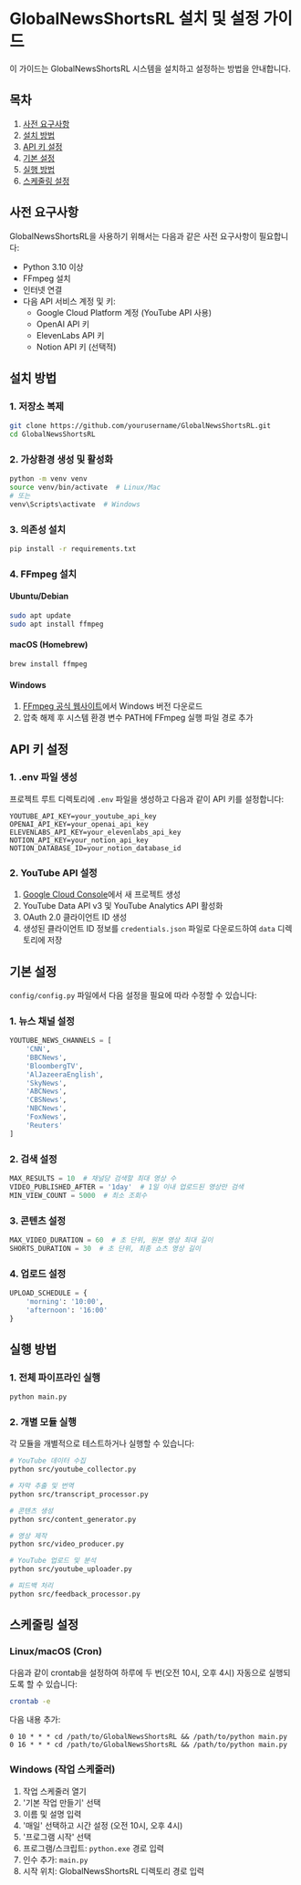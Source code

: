 # GlobalNewsShortsRL 설치 및 설정 가이드

이 가이드는 GlobalNewsShortsRL 시스템을 설치하고 설정하는 방법을 안내합니다.

## 목차

1. [사전 요구사항](#사전-요구사항)
2. [설치 방법](#설치-방법)
3. [API 키 설정](#api-키-설정)
4. [기본 설정](#기본-설정)
5. [실행 방법](#실행-방법)
6. [스케줄링 설정](#스케줄링-설정)

## 사전 요구사항

GlobalNewsShortsRL을 사용하기 위해서는 다음과 같은 사전 요구사항이 필요합니다:

- Python 3.10 이상
- FFmpeg 설치
- 인터넷 연결
- 다음 API 서비스 계정 및 키:
  - Google Cloud Platform 계정 (YouTube API 사용)
  - OpenAI API 키
  - ElevenLabs API 키
  - Notion API 키 (선택적)

## 설치 방법

### 1. 저장소 복제

```bash
git clone https://github.com/yourusername/GlobalNewsShortsRL.git
cd GlobalNewsShortsRL
```

### 2. 가상환경 생성 및 활성화

```bash
python -m venv venv
source venv/bin/activate  # Linux/Mac
# 또는
venv\Scripts\activate  # Windows
```

### 3. 의존성 설치

```bash
pip install -r requirements.txt
```

### 4. FFmpeg 설치

#### Ubuntu/Debian

```bash
sudo apt update
sudo apt install ffmpeg
```

#### macOS (Homebrew)

```bash
brew install ffmpeg
```

#### Windows

1. [FFmpeg 공식 웹사이트](https://ffmpeg.org/download.html)에서 Windows 버전 다운로드
2. 압축 해제 후 시스템 환경 변수 PATH에 FFmpeg 실행 파일 경로 추가

## API 키 설정

### 1. .env 파일 생성

프로젝트 루트 디렉토리에 `.env` 파일을 생성하고 다음과 같이 API 키를 설정합니다:

```
YOUTUBE_API_KEY=your_youtube_api_key
OPENAI_API_KEY=your_openai_api_key
ELEVENLABS_API_KEY=your_elevenlabs_api_key
NOTION_API_KEY=your_notion_api_key
NOTION_DATABASE_ID=your_notion_database_id
```

### 2. YouTube API 설정

1. [Google Cloud Console](https://console.cloud.google.com/)에서 새 프로젝트 생성
2. YouTube Data API v3 및 YouTube Analytics API 활성화
3. OAuth 2.0 클라이언트 ID 생성
4. 생성된 클라이언트 ID 정보를 `credentials.json` 파일로 다운로드하여 `data` 디렉토리에 저장

## 기본 설정

`config/config.py` 파일에서 다음 설정을 필요에 따라 수정할 수 있습니다:

### 1. 뉴스 채널 설정

```python
YOUTUBE_NEWS_CHANNELS = [
    'CNN',
    'BBCNews',
    'BloombergTV',
    'AlJazeeraEnglish',
    'SkyNews',
    'ABCNews',
    'CBSNews',
    'NBCNews',
    'FoxNews',
    'Reuters'
]
```

### 2. 검색 설정

```python
MAX_RESULTS = 10  # 채널당 검색할 최대 영상 수
VIDEO_PUBLISHED_AFTER = '1day'  # 1일 이내 업로드된 영상만 검색
MIN_VIEW_COUNT = 5000  # 최소 조회수
```

### 3. 콘텐츠 설정

```python
MAX_VIDEO_DURATION = 60  # 초 단위, 원본 영상 최대 길이
SHORTS_DURATION = 30  # 초 단위, 최종 쇼츠 영상 길이
```

### 4. 업로드 설정

```python
UPLOAD_SCHEDULE = {
    'morning': '10:00',
    'afternoon': '16:00'
}
```

## 실행 방법

### 1. 전체 파이프라인 실행

```bash
python main.py
```

### 2. 개별 모듈 실행

각 모듈을 개별적으로 테스트하거나 실행할 수 있습니다:

```bash
# YouTube 데이터 수집
python src/youtube_collector.py

# 자막 추출 및 번역
python src/transcript_processor.py

# 콘텐츠 생성
python src/content_generator.py

# 영상 제작
python src/video_producer.py

# YouTube 업로드 및 분석
python src/youtube_uploader.py

# 피드백 처리
python src/feedback_processor.py
```

## 스케줄링 설정

### Linux/macOS (Cron)

다음과 같이 crontab을 설정하여 하루에 두 번(오전 10시, 오후 4시) 자동으로 실행되도록 할 수 있습니다:

```bash
crontab -e
```

다음 내용 추가:

```
0 10 * * * cd /path/to/GlobalNewsShortsRL && /path/to/python main.py
0 16 * * * cd /path/to/GlobalNewsShortsRL && /path/to/python main.py
```

### Windows (작업 스케줄러)

1. 작업 스케줄러 열기
2. '기본 작업 만들기' 선택
3. 이름 및 설명 입력
4. '매일' 선택하고 시간 설정 (오전 10시, 오후 4시)
5. '프로그램 시작' 선택
6. 프로그램/스크립트: `python.exe` 경로 입력
7. 인수 추가: `main.py`
8. 시작 위치: GlobalNewsShortsRL 디렉토리 경로 입력

